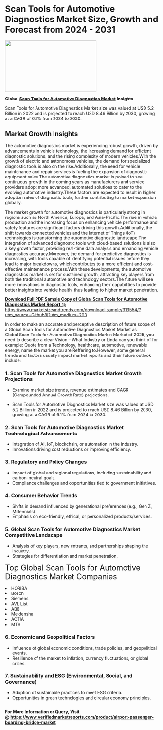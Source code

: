 <H1>Scan Tools for Automotive Diagnostics Market Size, Growth and Forecast from 2024 - 2031</H1><img class="aligncenter size-medium wp-image-584254" src="https://thirdeyenews.in/wp-content/uploads/2024/09/Global-Market-Research-300x168.jpeg" alt="" width="300" height="168" /><p><strong>Global&nbsp;<a href="https://www.marketsizeandtrends.com/download-sample/313554/?utm_source=Github8j?utm_medium=203">Scan Tools for Automotive Diagnostics Market</a> Insights</strong></p><p>Scan Tools for Automotive Diagnostics Market size was valued at USD 5.2 Billion in 2022 and is projected to reach USD 8.46 Billion by 2030, growing at a CAGR of 6.1% from 2024 to 2030.</p><p><h2>Market Growth Insights</h2> <p>The automotive diagnostics market is experiencing robust growth, driven by advancements in vehicle technology, the increasing demand for efficient diagnostic solutions, and the rising complexity of modern vehicles.With the growth of electric and autonomous vehicles, the demand for specialized diagnostic tools is also on the rise.Additionally, the need for vehicle maintenance and repair services is fueling the expansion of diagnostic equipment sales.The automotive diagnostics market is poised to see continuous growth in the coming years as manufacturers and service providers adopt more advanced, automated solutions to cater to the evolving automotive industry.These factors are expected to result in higher adoption rates of diagnostic tools, further contributing to market expansion globally.</p> <p><a href="#"></a></p> <p>The market growth for automotive diagnostics is particularly strong in regions such as North America, Europe, and Asia-Pacific.The rise in vehicle production and the increasing focus on enhancing vehicle performance and safety features are significant factors driving this growth.Additionally, the shift towards connected vehicles and the Internet of Things (IoT) technologies is transforming the automotive diagnostic landscape.The integration of advanced diagnostic tools with cloud-based solutions is also a key growth factor, providing real-time data analysis and enhancing vehicle diagnostics accuracy.Moreover, the demand for predictive diagnostics is increasing, with tools capable of identifying potential issues before they lead to major breakdowns, which contributes to a more efficient and cost-effective maintenance process.With these developments, the automotive diagnostics market is set for sustained growth, attracting key players from both the traditional automotive and technology sectors.The future will see more innovations in diagnostic tools, enhancing their capabilities to provide better insights into vehicle health, thus leading to higher market penetration.<p><a href="#"></p><p><span class=""><strong>Download Full PDF Sample Copy of Global Scan Tools for Automotive Diagnostics Market Report</strong> @ <a href="https://www.marketsizeandtrends.com/download-sample/313554/?utm_source=Github8j?utm_medium=203" target="_blank">https://www.marketsizeandtrends.com/download-sample/313554/?utm_source=Github8j?utm_medium=203</a></span></p><p>In order to make an accurate and perceptive description of future scope of a Global&nbsp;Scan Tools for Automotive Diagnostics Market Market as Global&nbsp;Scan Tools for Automotive Diagnostics Market Market of 2025, you need to describe a clear Vision &ndash; What Industry or Linda can you think of for example: Quote from a Technology, healthcare, automotive, renewable energy, name the market you are Reffering to.However, some general trends and factors usually impact market reports and their future outlook include:</p><h3>1.&nbsp;<strong>Scan Tools for Automotive Diagnostics Market Growth Projections</strong></h3><ul><li>Examine market size trends, revenue estimates and CAGR (Compounded Annual Growth Rate) projections.</li><li><p>Scan Tools for Automotive Diagnostics Market size was valued at USD 5.2 Billion in 2022 and is projected to reach USD 8.46 Billion by 2030, growing at a CAGR of 6.1% from 2024 to 2030.</p></li></ul><h3>2.&nbsp;<strong>Scan Tools for Automotive Diagnostics Market Technological Advancements</strong></h3><ul><li>Integration of AI, IoT, blockchain, or automation in the industry.</li><li>Innovations driving cost reductions or improving efficiency.</li></ul><h3>3.&nbsp;<strong>Regulatory and Policy Changes</strong></h3><ul><li>Impact of global and regional regulations, including sustainability and carbon-neutral goals.</li><li>Compliance challenges and opportunities tied to government initiatives.</li></ul><h3>4.&nbsp;<strong>Consumer Behavior Trends</strong></h3><ul><li>Shifts in demand influenced by generational preferences (e.g., Gen Z, Millennials).</li><li>Emphasis on eco-friendly, ethical, or personalized products/services.</li></ul><h3>5.&nbsp;<strong>Global Scan Tools for Automotive Diagnostics Market Competitive Landscape</strong></h3><ul><li>Analysis of key players, new entrants, and partnerships shaping the industry.</li><li>Strategies for differentiation and market penetration.</li></ul><p data-pm-slice="1 1 []"><span style="color: inherit; font-family: inherit; font-size: 25px;">Top Global Scan Tools for Automotive Diagnostics Market Companies</span></p><div class="" data-test-id=""><p><li>HORIBA</li><li> Bosch</li><li> Siemens</li><li> AVL List</li><li> ABB</li><li> Meidensha</li><li> ACTIA</li><li> MTS</li></p></div><h3>6.&nbsp;<strong>Economic and Geopolitical Factors</strong></h3><ul><li>Influence of global economic conditions, trade policies, and geopolitical events.</li><li>Resilience of the market to inflation, currency fluctuations, or global crises.</li></ul><h3>7.&nbsp;<strong>Sustainability and ESG (Environmental, Social, and Governance)</strong></h3><ul><li>Adoption of sustainable practices to meet ESG criteria.</li><li>Opportunities in green technologies and circular economy principles.</li></ul><h2><strong style="font-size: 14px;">For More Information or Query, Visit @&nbsp;</strong><a style="background-color: #ffffff; font-size: 14px;" href="https://www.marketsizeandtrends.com/report/scan-tools-for-automotive-diagnostics-market/" target="_blank">https://www.verifiedmarketreports.com/product/airport-passenger-boarding-bridge-market</a></h2>